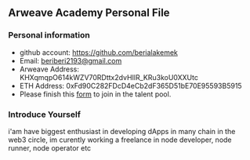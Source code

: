 ## Arweave Academy Personal File

### Personal information

- github account: https://github.com/berialakemek
- Email: beriberi2193@gmail.com
- Arweave Address: KHXqmqpO614kWZV70RDttx2dvHIlR_KRu3koU0XXUtc
- ETH Address: 0xFd90C282FDcD4eCb2dF365D51bE70E95593B5915
- Please finish this [form](https://docs.google.com/forms/d/e/1FAIpQLSfWA5fIIcBgmRppm3jNz5vmf9Mai_QMVil-2pO4r7YKn_Zhtw/viewform?usp=sf_link) to join in the talent pool.

### Introduce Yourself
 i'am have biggest enthusiast in developing dApps in many chain in the web3 circle, im curently working a freelance in node developer, node runner, node operator etc
